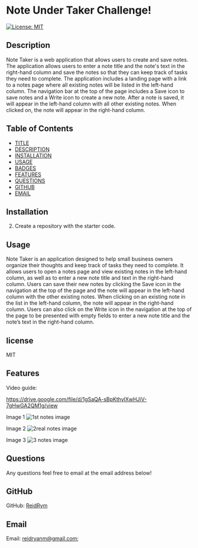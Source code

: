 # Note Under Taker Challenge!
[![License: MIT](https://img.shields.io/badge/License-MIT-yellow.svg)](https://opensource.org/licenses/MIT)

## Description
Note Taker is a web application that allows users to create and save notes. The application allows users to enter a note title and the note's text in the right-hand column and save the notes so that they can keep track of tasks they need to complete. The application includes a landing page with a link to a notes page where all existing notes will be listed in the left-hand column. The navigation bar at the top of the page includes a Save icon to save notes and a Write icon to create a new note. After a note is saved, it will appear in the left-hand column with all other existing notes. When clicked on, the note will appear in the right-hand column.

## Table of Contents
* [TITLE](#title)
* [DESCRIPTION](#description)
* [INSTALLATION](#installation)
* [USAGE](#usage)
* [BADGES](#badges)
* [FEATURES](#features)
* [QUESTIONS](#questions)
* [GITHUB](#github)
* [EMAIL](#email)

## Installation
2. Create a repository with the starter code.

## Usage
Note Taker is an application designed to help small business owners organize their thoughts and keep track of tasks they need to complete. It allows users to open a notes page and view existing notes in the left-hand column, as well as to enter a new note title and text in the right-hand column. Users can save their new notes by clicking the Save icon in the navigation at the top of the page and the note will appear in the left-hand column with the other existing notes. When clicking on an existing note in the list in the left-hand column, the note will appear in the right-hand column. Users can also click on the Write icon in the navigation at the top of the page to be presented with empty fields to enter a new note title and the note’s text in the right-hand column.

## license
MIT

## Features  
Video guide:

https://drive.google.com/file/d/1gSaQA-sBpKthylXwHJiV-7gHwGA2QM1g/view

Image 1
![1st notes image](https://github.com/ReidRym/Under_NoteTaker_11/assets/123789106/126ed4b0-293e-408e-9810-f618760c8ca7)

Image 2
![2real notes image](https://github.com/ReidRym/Under_NoteTaker_11/assets/123789106/c00fc680-86e1-4a53-8edc-03a7fa757a62)

Image 3
![3 notes image](https://github.com/ReidRym/Under_NoteTaker_11/assets/123789106/7b508634-3658-4529-9f64-27eeefb6af6c)

## Questions
Any questions feel free to email at the email address below!

## GitHub
GitHub: [ReidRym](https://github.com/ReidRym)


## Email
Email: [reidryanm@gmail.com](mailto:reidryanm@gmail.com);
